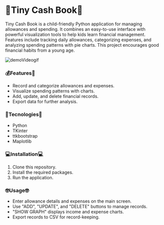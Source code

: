 # 👛Tiny Cash Book👛

Tiny Cash Book is a child-friendly Python application for managing allowances and spending. It combines an easy-to-use interface with powerful visualization tools to help kids learn financial management. Features include tracking daily allowances, categorizing expenses, and analyzing spending patterns with pie charts. This project encourages good financial habits from a young age.

![demoVideogif](https://github.com/mayupaca/tiny-cash-book/assets/47727645/0dda618f-204b-47d3-a406-15312aa8c4de)

### 💰Features💸
- Record and categorize allowances and expenses.
- Visualize spending patterns with charts.
- Add, update, and delete financial records.
- Export data for further analysis.

### 🐍Tecnologies📖
- Python
- TKinter
- ttkbootstrap
- Maplotlib

### 💻Installation💻
1. Clone this repository.
2. Install the required packages.
3. Run the application.
  
### 🤓Usage🤓
- Enter allowance details and expenses on the main screen.
- Use "ADD", "UPDATE", and "DELETE" buttons to manage records.
- "SHOW GRAPH" displays income and expense charts.
- Export records to CSV for record-keeping.
